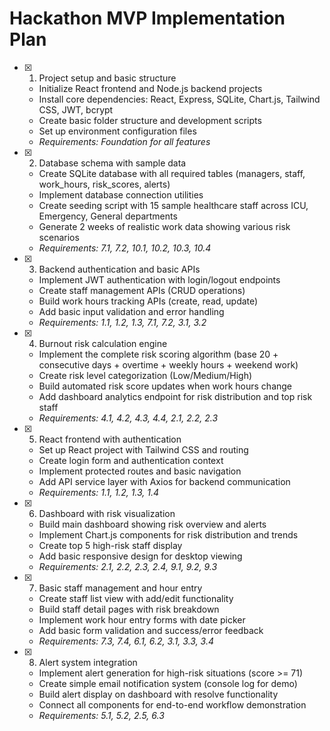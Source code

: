 # Hackathon MVP Implementation Plan

- [x] 1. Project setup and basic structure





  - Initialize React frontend and Node.js backend projects
  - Install core dependencies: React, Express, SQLite, Chart.js, Tailwind CSS, JWT, bcrypt
  - Create basic folder structure and development scripts
  - Set up environment configuration files
  - _Requirements: Foundation for all features_

- [x] 2. Database schema with sample data








  - Create SQLite database with all required tables (managers, staff, work_hours, risk_scores, alerts)
  - Implement database connection utilities
  - Create seeding script with 15 sample healthcare staff across ICU, Emergency, General departments
  - Generate 2 weeks of realistic work data showing various risk scenarios
  - _Requirements: 7.1, 7.2, 10.1, 10.2, 10.3, 10.4_

- [x] 3. Backend authentication and basic APIs





  - Implement JWT authentication with login/logout endpoints
  - Create staff management APIs (CRUD operations)
  - Build work hours tracking APIs (create, read, update)
  - Add basic input validation and error handling
  - _Requirements: 1.1, 1.2, 1.3, 7.1, 7.2, 3.1, 3.2_

- [x] 4. Burnout risk calculation engine









  - Implement the complete risk scoring algorithm (base 20 + consecutive days + overtime + weekly hours + weekend work)
  - Create risk level categorization (Low/Medium/High)
  - Build automated risk score updates when work hours change
  - Add dashboard analytics endpoint for risk distribution and top risk staff
  - _Requirements: 4.1, 4.2, 4.3, 4.4, 2.1, 2.2, 2.3_

- [x] 5. React frontend with authentication





  - Set up React project with Tailwind CSS and routing
  - Create login form and authentication context
  - Implement protected routes and basic navigation
  - Add API service layer with Axios for backend communication
  - _Requirements: 1.1, 1.2, 1.3, 1.4_

- [x] 6. Dashboard with risk visualization





  - Build main dashboard showing risk overview and alerts
  - Implement Chart.js components for risk distribution and trends
  - Create top 5 high-risk staff display
  - Add basic responsive design for desktop viewing
  - _Requirements: 2.1, 2.2, 2.3, 2.4, 9.1, 9.2, 9.3_

- [x] 7. Basic staff management and hour entry




  - Create staff list view with add/edit functionality
  - Build staff detail pages with risk breakdown
  - Implement work hour entry forms with date picker
  - Add basic form validation and success/error feedback
  - _Requirements: 7.3, 7.4, 6.1, 6.2, 3.1, 3.3, 3.4_

- [x] 8. Alert system integration





  - Implement alert generation for high-risk situations (score >= 71)
  - Create simple email notification system (console log for demo)
  - Build alert display on dashboard with resolve functionality
  - Connect all components for end-to-end workflow demonstration
  - _Requirements: 5.1, 5.2, 2.5, 6.3_